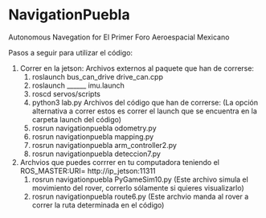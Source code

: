 # NavigationPuebla
Autonomous Navegation for El Primer Foro Aeroespacial Mexicano

Pasos a seguir para utilizar el código: 
1. Correr en la jetson:
  Archivos externos al paquete que han de correrse:
    1. roslaunch bus_can_drive drive_can.cpp
    2. roslaunch ______ imu.launch
    3. roscd servos/scripts
    4. python3 lab.py
  Archivos del código que han de correrse: (La opción alternativa a correr estos es correr el launch que se encuentra en la carpeta launch del código)
    1. rosrun navigationpuebla odometry.py
    2. rosrun navigationpuebla mapping.py
    3. rosrun navigationpuebla arm_controller2.py
    4. rosrun navigationpuebla deteccion7.py
2. Archvios que puedes corrrer en tu computadora teniendo el ROS_MASTER:URI= http://ip_jetson:11311
    1. rosrun navigationpuebla PyGameSim10.py (Este archivo simula el movimiento del rover, correrlo sólamente si quieres visualizarlo)
    2. rosrun navigationpuebla route6.py (Este archvio manda al rover a correr la ruta determinada en el código)
